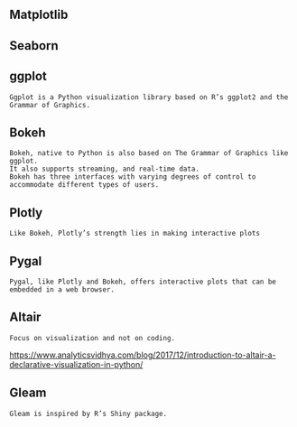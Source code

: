 
## Matplotlib
## Seaborn 
## ggplot

    Ggplot is a Python visualization library based on R’s ggplot2 and the Grammar of Graphics.

## Bokeh

    Bokeh, native to Python is also based on The Grammar of Graphics like ggplot. 
    It also supports streaming, and real-time data.
    Bokeh has three interfaces with varying degrees of control to accommodate different types of users.
    
    
## Plotly

    Like Bokeh, Plotly’s strength lies in making interactive plots

## Pygal
  
    Pygal, like Plotly and Bokeh, offers interactive plots that can be embedded in a web browser. 
    

## Altair

    Focus on visualization and not on coding. 
      
https://www.analyticsvidhya.com/blog/2017/12/introduction-to-altair-a-declarative-visualization-in-python/

## Gleam

    Gleam is inspired by R’s Shiny package.
    
## 
